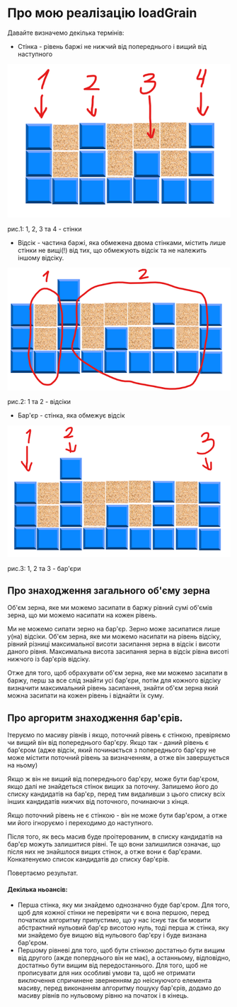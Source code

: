 <h1>Про мою реалізацію loadGrain</h1>

Давайте визначемо декілька термінів:

- Стінка - рівень баржі не нижчий від попереднього і вищий від наступного

![img_1.png](img_1.png)

рис.1: 1, 2, 3 та 4 - стінки



- Відсік - частина баржі, яка обмежена двома стінками, містить лише стінки не вищі(!) від тих, що обмежують відсік та не належить іншому відсіку.

![img_2.png](img_2.png)

рис.2: 1 та 2 - відсіки



- Бар'єр - стінка, яка обмежує відсік

![img_3.png](img_3.png)

рис.3: 1, 2 та 3 - бар'єри



<h2>Про знаходження загального об'єму зерна</h2>


Об'єм зерна, яке ми можемо засипати в баржу рівний сумі об'ємів зерна, що ми можемо насипати на кожен рівень.

Ми не можемо сипати зерно на бар'єр. Зерно може засипатися лише у(на) відсіки. Об'єм зерна, яке ми можемо насипати на рівень відсіку, рівний різниці максимальної висоти засипання зерна в відсік і висоти даного рівня.
Максимальна висота засипання зерна в відсік рівна висоті нижчого із бар'єрів відсіку.

Отже для того, щоб обрахувати об'єм зерна, яке ми можемо засипати в баржу, перш за все слід знайти усі бар'єри, потім для кожного відсіку визначити максимальний рівень засипання, знайти об'єм зерна який можна засипати на кожен рівень і віднайти їх суму.

<h2>Про аргоритм знаходження бар'єрів.</h2>

Ітеруємо по масиву рівнів і якщо, поточний рівень є стінкою, превіряємо чи вищий він від попереднього бар'єру. 
Якщо так - даний рівень є бар'єром (адже відсік, який починається з попереднього бар'єру не може містити поточний рівень
за визначенням, а отже він завершується на ньому)

Якщо ж він не вищий від попереднього бар'єру, може бути бар'єром, якщо далі не знайдеться стінок вищих за поточну. 
Запишемо його до списку кандидатів на бар'єр, перед тим видаливши з цього списку всіх інших кандидатів нижчих від 
поточного, починаючи з кінця.

Якщо поточний рівень не є стінкою - він не може бути бар'єром, а отже ми його ігноруємо і переходимо до наступного.

Після того, як весь масив буде проітерованим, в списку кандидатів на бар'єр можуть залишитися рівні. Те що вони 
залишилися означає, що після них не знайшлося вищих стінок, а отже вони є бар'єрами. Конкатенуємо список кандидатів до
списку бар'єрів.

Повертаємо результат.

<h4>Декілька ньоансів: </h4>

- Перша стінка, яку ми знайдемо однозначно буде бар'єром. Для того, щоб для кожної стінки не перевіряти чи є вона першою, 
перед початком алгоритму припустимо, що у нас існує так би мовити абстрактний нульовий бар'єр висотою нуль, тоді перша ж 
стінка, яку ми знайдемо буе вищою від нульового бар'єру і буде визнана бар'єром.
- Першому рівневі для того, щоб бути стінкою достатньо бути вищим від другого (ажде поперднього він не має), а 
останньому, відповідно, достатньо бути вищим від передостаннього. Для того, щоб не прописувати для них особливі умови та,
щоб не отримати виключення спричинене зверненням до неіснуючого елемента масиву, перед виконанням алгоритму пошуку
бар'єрів, додамо до масиву рівнів по нульовому рівню на початок і в кінець.





